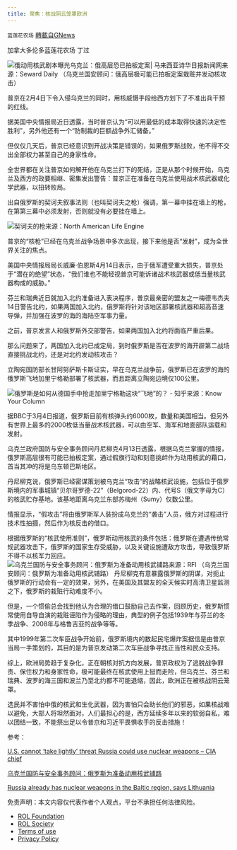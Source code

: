 ```yaml
---
title: 聚焦：核战阴云笼罩欧洲
---
```

`蓝莲花农场` [轉載自GNews](https://gnews.org/zh-hans/2350476/)

加拿大多伦多蓝莲花农场 丁过

![俄动用核武剧本曝光乌克兰：俄高层恐已拍板定案| 马来西亚诗华日报新闻网](https://news.seehua.com/wp-content/uploads/2022/04/NUCLEAR1B-696x366.jpg?x59465)来源：Seward Daily （乌克兰国安顾问：俄高层极可能已拍板定案栽赃并发动核攻击）

普京在2月4日下令入侵乌克兰的同时，用核威慑手段给西方划下了不准出兵干预的红线。

据美国中央情报局近日透露，当时普京认为“可以用最低的成本取得快速的决定性胜利”，另外他还有一个“防制裁的巨额战争外汇储备。”

但仅仅几天后，普京已经意识到开战决策是错误的，如果俄罗斯战败，他不得不交出全部权力甚至自己的身家性命。

全世界都在关注普京如何解开他在乌克兰打下的死结，正是从那个时候开始，乌克兰及西方的政要相继、密集发出警告：普京正在准备在乌克兰使用战术核武器或化学武器，以扭转败局。

出自俄罗斯的契诃夫叙事法则（也叫契诃夫之枪）强调，第一幕中挂在墙上的枪，在第第三幕中必须发射，否则就没有必要挂在墙上。

![契诃夫的枪](https://assets.gnews.org/wp-content/uploads/2022/04/image-233.jpeg)来源：North American Life Engine

普京的“核枪”已经在乌克兰战争场景中多次出现，接下来他是否“发射”，成为全世界关注的焦点。

美国中央情报局局长威廉·伯恩斯4月14日表示，由于俄军遭受重大损失，普京处于“潜在的绝望”状态，“我们谁也不能轻视普京可能诉诸战术核武器或低当量核武器构成的威胁。”

芬兰和瑞典近日就加入北约准备进入表决程序，普京最亲密的盟友之一梅德韦杰夫14日警告北约，如果两国加入北约，俄罗斯将针对该地区部署核武器和超高音速导弹，并加强在波罗的海的海陆空军事力量。

之前，普京发言人和俄罗斯外交部警告，如果两国加入北约将面临严重后果。

那么问题来了，两国加入北约已成定局，到时俄罗斯是否在波罗的海开辟第二战场直接挑战北约，还是对北约发动核攻击？

立陶宛国防部长甘阿努萨斯卡斯证实，早在乌克兰战争前，俄罗斯已在波罗的海的俄罗斯飞地加里宁格勒部署了核武器，而且距离立陶宛边境仅100公里。

![俄罗斯是如何从德国手中抢走加里宁格勒这块“飞地”的？ - 知乎](https://pic1.zhimg.com/80/v2-fedef4a88923b1647f58c4f5fcc782d8_1440w.jpg)来源：Know Your Column

据BBC于3月4日报道，俄罗斯目前有核弹头约6000枚，数量和美国相当。但另外有世界上最多的2000枚低当量战术核武器，可以由空军、海军和地面部队运载和发射。

乌克兰政府国防与安全事务顾问丹尼柳克4月13日透露，根据乌克兰掌握的情报，俄罗斯高层很有可能已拍板定案，通过假旗行动和刻意挑衅作为动用核武的藉口，首当其冲的将是乌东顿巴斯地区。

丹尼柳克说，俄罗斯已经密谋策划被乌克兰“攻击”的战略核武设施，包括位于俄罗斯境内的军事城镇“贝尔哥罗德-22”（Belgorod-22）内、代号S（俄文字母为С）的核武贮存基地。该基地距离乌克兰东部苏梅州（Sumy）仅数公里。

情报显示，“假攻击”将由俄罗斯军人装扮成乌克兰的“袭击”人员，俄方对过程进行技术性拍摄，然后作为核反击的借口。

根据俄罗斯的“核武使用准则”，俄罗斯动用核武的条件包括：俄罗斯在遭遇传统常规武器攻击下，俄罗斯的国家生存受威胁，以及关键设施遭敌方攻击，导致俄罗斯不得不以核军力回应。
![乌克兰国防与安全事务顾问：俄罗斯为准备动用核武铺路](https://s.rfi.fr/media/display/ecd91610-16a2-11ea-a528-005056a99247/w:1280/p:16x9/f97ed68a38521e1fd4eefa4414b9b4be915cd2d4.jpg)来源：RFI （乌克兰国安顾问：俄罗斯为准备动用核武铺路）
丹尼柳克有意暴露俄罗斯的阴谋，对扼止俄罗斯的行动会有一定的效果，另外，在美国及其盟友的全天候实时高清卫星监测之下，俄罗斯的栽赃行动难度不小。

但是，一个惯偷总会找到他认为合理的借口鼓励自己去作案，回顾历史，俄罗斯惯常使用自导自演的栽赃诬陷作为侵略的理由，典型的例子包括1939年与芬兰的冬季战争、2008年与格鲁吉亚的战争等等。

其中1999年第二次车臣战争开始前，俄罗斯境内的数起民宅爆炸案据信是由普京当局一手策划的，其目的是为普京发动第二次车臣战争寻找正当性和民众支持。

综上，欧洲局势趋于复杂化，正在朝核对抗方向发展，普京政权为了逃脱战争罪责、保住权力和身家性命，极可能最终在核武使用上挺而走险，但乌克兰、芬兰和瑞典、波罗的海三国和波兰乃至北约都不可能退缩，因此，欧洲正在被核战阴云笼罩。

选民并不害怕中俄的核武和生化武器，因为害怕只会助长他们的邪恶，如果核战难以避免，大部人将坦然面对，人们最担心的是，西方延续多年以来的软弱自私，难以团结一致，不能祭出足以令普京和习近平畏惧收手的反击措施！

参考：

[U.S. cannot ‘take lightly’ threat Russia could use nuclear weapons – CIA chief](https://www.reuters.com/world/us-cannot-take-lightly-threat-russia-could-use-nuclear-weapons-cia-chief-2022-04-14/)

[乌克兰国防与安全事务顾问：俄罗斯为准备动用核武铺路](https://www.rfi.fr/cn/%E5%9B%BD%E9%99%85/20220413-%E4%B9%8C%E5%85%8B%E5%85%B0%E5%9B%BD%E9%98%B2%E4%B8%8E%E5%AE%89%E5%85%A8%E4%BA%8B%E5%8A%A1%E9%A1%BE%E9%97%AE-%E4%BF%84%E7%BD%97%E6%96%AF%E4%B8%BA%E5%87%86%E5%A4%87%E5%8A%A8%E7%94%A8%E6%A0%B8%E6%AD%A6%E9%93%BA%E8%B7%AF)

[Russia already has nuclear weapons in the Baltic region, says Lithuania](https://www.reuters.com/world/europe/russia-already-has-nuclear-weapons-baltic-region-says-lithuania-2022-04-14/)

 

免责声明：本文内容仅代表作者个人观点，平台不承担任何法律风险。

- [ROL Foundation](https://rolfoundation.org/)
- [ROL Society](https://rolsociety.org/)
- [Terms of use](https://gnews.org/terms-of-use-3/)
- [Privacy Policy](https://gnews.org/privacy-policy/)
